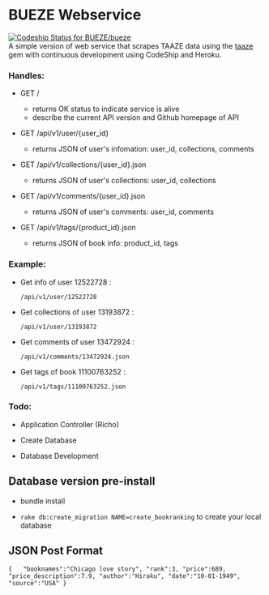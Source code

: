 # BUEZE Webservice
[ ![Codeship Status for BUEZE/bueze](https://codeship.com/projects/73b30bd0-5f6c-0133-6679-5684d7134b37/status?branch=master)](https://codeship.com/projects/111779)  
A simple version of web service that scrapes TAAZE data using the
[taaze](https://github.com/BUEZE/taaze) gem with continuous development using CodeShip and Heroku.

### Handles:

- GET /
  - returns OK status to indicate service is alive  
  - describe the current API version and Github homepage of API

- GET /api/v1/user/{user_id}
  - returns JSON of user's infomation: user_id, collections, comments

- GET /api/v1/collections/{user_id}.json
  - returns JSON of user's collections: user_id, collections

- GET /api/v1/comments/{user_id}.json
    - returns JSON of user's comments: user_id, comments

- GET /api/v1/tags/{product_id}.json
    - returns JSON of book info: product_id, tags

### Example:

- Get info of user 12522728 :

	`/api/v1/user/12522728`

- Get collections of user 13193872 :

	`/api/v1/user/13193872`

- Get comments of user 13472924 :

	`/api/v1/comments/13472924.json`

- Get tags of book 11100763252 :

	`/api/v1/tags/11100763252.json`

### Todo:

- Application Controller (Richo)

- Create Database

- Database Development

## Database version pre-install

- bundle install
 
- `rake db:create_migration NAME=create_bookranking` to create your local database


## JSON Post Format
  `{  
   "booknames":"Chicago love story",
   "rank":3,
   "price":689,
   "price_description":7.9,
   "author":"Hiraku",
   "date":"10-01-1949",
   "source":"USA"
  }`
